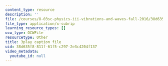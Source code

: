 ```yaml
---
content_type: resource
description: ''
file: /courses/8-03sc-physics-iii-vibrations-and-waves-fall-2016/38d635f8811f61f5c2972e3c4204f137_mqhO9GT8hD4.srt
file_type: application/x-subrip
learning_resource_types: []
ocw_type: OCWFile
resourcetype: Other
title: 3play caption file
uid: 38d635f8-811f-61f5-c297-2e3c4204f137
video_metadata:
  youtube_id: null
---
```

